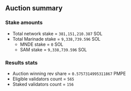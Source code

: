## Auction summary

### Stake amounts
- Total network stake = `381,151,210.387` SOL
- Total Marinade stake = `9,338,739.596` SOL
  - MNDE stake = `0` SOL
  - SAM stake = `9,338,739.596` SOL

### Results stats
- Auction winning rev share = `0.5757314995311867` PMPE
- Eligible validators count = `565`
- Staked validators count = `156`
